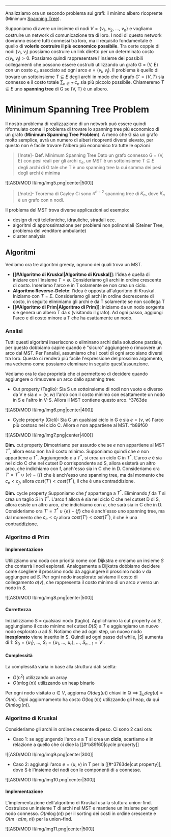 ----

Analizziamo ora un secondo problema sui grafi: il minimo albero ricoprente (Minimum [Spanning Tree](https://it.wikipedia.org/wiki/Albero_ricoprente)).

Supponiamo di avere un insieme di nodi $V = \{v_{1},\: v_{2},\: \dots,\: v_{n}\}$ e vogliamo costruire un network di comunicazione tra di loro. 
I nodi di questo network dovranno essere tutti connessi tra loro, ma il requisito fondamentale è quello di **volerlo costruire il più economico possibile**.
Tra certe coppie di nodi ($v_i,\: v_j)$ possiamo costruire un link diretto per un determinato costo $c(v_i,\: v_j)>0$. Possiamo quindi rappresentare l'insieme dei possibili collegamenti che possono essere costruiti utilizzando un grafo G = (V, E) con un costo $c_e$ associato ad ogni arco $e = (v_{i},\: v_j)$.
Il problema è quello di trovare un sottoinsieme $T \subseteq E$ degli archi in modo che il grafo $G' = (V, T)$ sia connesso e il costo totale $\sum_{e\in T}\: c_e$  sia più piccolo possibile.
Chiameremo $T\subseteq E$ uno **spanning tree** di G se (V, T) è un albero.

# Minimum Spanning Tree Problem

Il nostro problema di realizzazione di un network può essere quindi riformulato come il problema di trovare lo spanning tree più economico di un grafo (**Minimum Spanning Tree Problem**).
A meno che G sia un grafo molto semplice, avrà un numero di alberi ricoprenti diversi elevato, per questo non è facile trovare l'albero più economico tra tutte le opzioni

>[!note]- **Def.** Minimum Spanning Tree
>Dato un grafo connesso G = (V, E) con pesi reali per gli archi $c_e$, un MST è un sottoinsieme $T \subseteq E$ degli archi di G tale che T è uno spanning tree la cui somma dei pesi degli archi è minima

![[ASD/MOD II/img/img5.png|center|500]]

>[!note]- Teorema di Cayley
>Ci sono $n^{n-2}$ spanning tree di $K_n$, dove $K_n$ è un grafo con n nodi.
>

Il problema del MST trova diverse applicazioni ad esempio:
- design di reti telefoniche, idrauliche, stradali ecc. 
- algoritmi di approssimazione per problemi non polinomiali (Steiner Tree, problema del venditore ambulante)
- cluster analysis

## Algoritmi

Vediamo ora tre algoritmi greedy, ognuno dei quali trova un MST.
- **[[#Algoritmo di Kruskal|Algoritmo di Kruskal]]**: l'idea è quella di iniziare con l'insieme $T = \emptyset$. Consideriamo gli archi in ordine crescente di costo. Inseriamo l'arco e in T solamente se non crea un ciclo.
- **Algoritmo Reverse-Delete**: l'idea è opposta all'algoritmo di Kruskal. Iniziamo con $T = E$. Consideriamo gli archi in ordine decrescente di costo, in seguito eliminiamo gli archi e da T solamente se non scollega T
- **[[#Algoritmo di Prim|Algoritmo di Prim]]**: iniziamo da un nodo sorgente s e genera un albero T da s (visitando il grafo). Ad ogni passo, aggiungi l'arco e di costo minore a T che ha esattamente un nodo.

### Analisi
Tutti questi algoritmi inseriscono o eliminano archi dalla soluzione parziale, per questo dobbiamo capire quando è "sicuro" aggiungere o rimuovere un arco dal MST. 
Per l'analisi, assumiamo che i costi di ogni arco siano diversi tra loro. Questo ci renderà più facile l'espressione del prossimo argomento, ma vedremo come possiamo eleminare in seguito quest'assunzione.

Vediamo ora le due proprietà che ci permettono di decidere quando aggiungere o rimuovere un arco dallo spanning tree:
- Cut property (Taglio): Sia S un sottoinsieme di nodi non vuoto e diverso da V e sia $e = (v,\: w)$ l'arco con il costo minimo con esattamente un nodo in S e l'altro in V-S. Allora il MST contiene questo arco. ^3763de

![[ASD/MOD II/img/img6.png|center|400]]

- Cycle property (Cicli): Sia C un qualsiasi ciclo in G e sia $e=(v,\: w)$ l'arco più costoso nel ciclo C. Allora $e$ non appartiene al MST. ^b89f60

![[ASD/MOD II/img/img7.png|center|400]]

**Dim.** cut property
Dimostriamo per assurdo che se $e$ non appartiene al MST $T^*$, allora esso non ha il costo minimo.
Supponiamo quindi che $e$ non appartiene a $T^*$. Aggiungendo $e$ a $T^*$, si crea un ciclo C in $T^*$. L'arco $e$ è sia nel ciclo C che nel cutset D corrispondente ad S, allora esisterà un altro arco, che indichiamo con f, anch'esso sia in C che in D.
Consideriamo ora $T' = T^{*}\cup\{e\}-\{f\}$ che è anch'esso uno spanning tree, ma dal momento che $c_e<c_f$, allora $cost(T')<cost(T^*)$, il che è una contraddizione.

**Dim.** cycle property
Supponiamo che $f$ appartenga a $T^*$. Eliminando $f$ da $T$ si crea un taglio $S$ in $T^*$. L'arco f allora è sia nel ciclo C che nel cutset D di S, allora esiste un altro arco, che indichiamo con $e$, che sarà sia in C che in D. Consideriamo ora $T' = T^{*}\cup\{e\}-\{f\}$ che è anch'esso uno spanning tree, ma dal momento che $c_e<c_f$ allora $cost(T')<cost(T^*)$, il che è una contraddizione.

### Algoritmo di Prim
#### Implementazione
Utilizziamo una coda con priorità come con Dijkstra e creiamo un insieme $S$ che conterrà i nodi esplorati. Analogamente a Dijkstra dobbiamo decidere come scegliere il prossimo nodo da aggiungere il prossimo nodo $v$ da aggiungere ad $S$. Per ogni nodo inseplorato salviamo il costo di collegamento $a(v)$, che rappresenta il costo minimo di un arco $v$ verso un nodo in $S$. 

![[ASD/MOD II/img/img8.png|center|500]]

#### Correttezza
Inizializziamo S = qualsiasi nodo (taglio). Applichiamo la cut property ad $S$, aggiungiamo il costo minimo nel cutset $D(S)$ a $T$ e aggiungiamo un nuovo nodo esplorato $u$ ad $S$.
Notiamo che ad ogni step, un nuovo nodo **inesplorato** viene inserito in S. Quindi ad ogni passo del while, $|S|$ aumenta di 1: $S_0=\{u_{1}\},\: \dots,\: S_t=\{u_{1},\:\dots,\: u_{t}\}, \:\dots,\: S_{n-1}=V$ .

#### Complessità
La complessità varia in base alla struttura dati scelta: 
- $O(n^{2})$ utilizzando un array
- $O(m\log(n))$ utilizzando un heap binario

Per ogni nodo visitato $u\in V$, aggiorna $O(deg(u))$ chiavi in Q $\implies$ $\sum_{u} deg(u) = O(m)$. Ogni aggiornamento ha costo $O(\log(n))$ utilizzando gli heap, da qui $O(m\log(n))$. 

### Algoritmo di Kruskal
Consideriamo gli archi in ordine crescente di peso. Ci sono 2 casi ora: 
- Caso 1: se aggiungendo l'arco $e$ a T si crea un **ciclo**, scartiamo $e$ in relazione a quello che ci dice la [[#^b89f60|cycle property]]

![[ASD/MOD II/img/img9.png|center|300]]

- Caso 2: aggiungi l'arco $e=(u,\: v)$ in T per la [[#^3763de|cut property]], dove S è l'insieme dei nodi con le componenti di $u$ connesse.

![[ASD/MOD II/img/img10.png|center|300]]

#### Implementazione 
L'implementazione dell'algoritmo di Kruskal usa la stuttura union-find.
Costruisce un insieme T di archi nel MST e mantiene un insieme per ogni nodo connesso.
$O(m\log(n))$ per il sorting dei costi in ordine crescente e $O(m\cdot \alpha(m,\: n))$ per la union-find.

![[ASD/MOD II/img/img11.png|center|500]]

